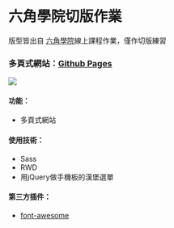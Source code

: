 # 六角學院切版作業
版型皆出自 [六角學院](https://www.hexschool.com/)線上課程作業，僅作切版練習
### 多頁式網站：[Github Pages](https://joyun25.github.io/front-end-school-website/)
![](https://i.imgur.com/NvQVS5i.png)
#### 功能：
- 多頁式網站
#### 使用技術：
- Sass
- RWD
- 用jQuery做手機板的漢堡選單
#### 第三方插件：
- [font-awesome](https://fontawesome.com/)
